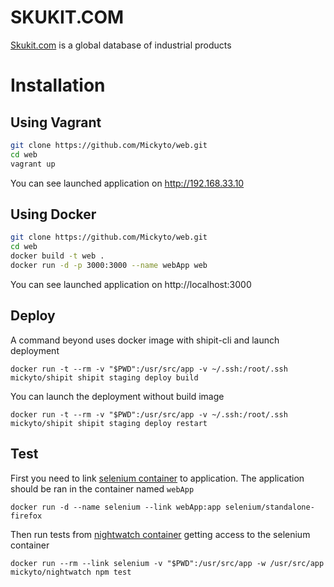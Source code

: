 SKUKIT.COM
==========

[Skukit.com](http://skukit.com) is a global database of industrial products


# Installation

## Using Vagrant

```sh
git clone https://github.com/Mickyto/web.git
cd web
vagrant up
```
You can see launched application on http://192.168.33.10

## Using Docker

```sh
git clone https://github.com/Mickyto/web.git
cd web
docker build -t web .
docker run -d -p 3000:3000 --name webApp web
```

You can see launched application on http://localhost:3000

## Deploy

A command beyond uses docker image with shipit-cli and launch deployment 

```
docker run -t --rm -v "$PWD":/usr/src/app -v ~/.ssh:/root/.ssh mickyto/shipit shipit staging deploy build 
```
You can launch the deployment without build image

```
docker run -t --rm -v "$PWD":/usr/src/app -v ~/.ssh:/root/.ssh mickyto/shipit shipit staging deploy restart 
```

## Test

First you need to link [selenium container](https://hub.docker.com/r/selenium/standalone-firefox/) to application. The application should be ran in the container named `webApp`   

```
docker run -d --name selenium --link webApp:app selenium/standalone-firefox
```

Then run tests from [nightwatch container](https://hub.docker.com/r/mickyto/nightwatch/) getting access to the selenium container

```
docker run --rm --link selenium -v "$PWD":/usr/src/app -w /usr/src/app mickyto/nightwatch npm test
```


